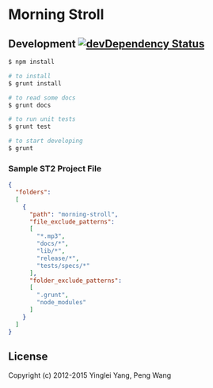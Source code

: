 # Morning Stroll

## Development [![devDependency Status](https://img.shields.io/david/dev/hlfcoding/morning-stroll.svg)](https://david-dm.org/hlfcoding/morning-stroll#info=devDependencies)

```bash
$ npm install

# to install
$ grunt install

# to read some docs
$ grunt docs

# to run unit tests
$ grunt test

# to start developing
$ grunt
```

### Sample ST2 Project File

```json
{
  "folders":
  [
    {
      "path": "morning-stroll",
      "file_exclude_patterns":
      [
        "*.mp3",
        "docs/*",
        "lib/*",
        "release/*",
        "tests/specs/*"
      ],
      "folder_exclude_patterns":
      [
        ".grunt",
        "node_modules"
      ]
    }
  ]
}
```

## License

Copyright (c) 2012-2015 Yinglei Yang, Peng Wang
